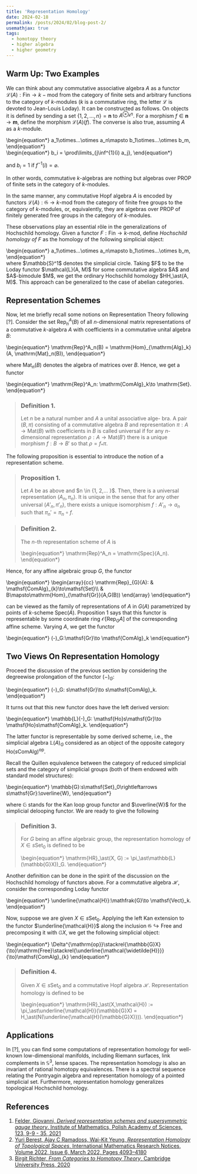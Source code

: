 ```yaml
---
title: 'Representation Homology'
date: 2024-02-18
permalink: /posts/2024/02/blog-post-2/
usemathjax: true
tags:
  - homotopy theory
  - higher algebra
  - higher geometry
---
```


## Warm Up: Two Examples

We can think about any commutative associative algebra $A$ as a functor $\mathcal{L}(A):\mathsf{Fin}\to k-\mathsf{mod}$ from the category of finite sets and arbitrary functions to the category of $k$-modules ($k$ is a commutative ring, the letter $\mathcal{L}$ is devoted to Jean-Louis Loday). It can be constructed as follows. On objects it is defined by sending a set $\{1, 2, ..., n\} = \mathbf{n}$ to $A^{\otimes_k n}$. For a morphism $f\in \mathbf{n}\to\mathbf{m}$, define the morphism $\mathcal{L}(A)(f)$. The converse is also true, assuming $A$ as a $k$-module.    


<div class="math"> 
	\begin{equation*}
	a_1\otimes...\otimes a_n\mapsto b_1\otimes...\otimes b_m, 
	\end{equation*}
</div>  

<div class="math"> 
	\begin{equation*}
	b_i = \prod\limits_{j\inf^{1}(i) a_j}, 
	\end{equation*}
</div>

and $b_i = 1$ if $f^{-1}(i) = \varnothing$.

In other words, commutative $k$-algebras are nothing but algebras over PROP of finite sets in the category of $k$-modules. 

In the same manner, any commutative Hopf algebra $A$ is encoded by functors $\mathcal{L}(A):\mathfrak{G}\to k\text{-}\mathsf{mod}$ from the category of finite free groups to the category of $k$-modules, or, equivalently, they are algebras over PROP of finitely generated free groups in the category of $k$-modules.

These observations play an essential rôle in the generalizations of Hochschild homology. Given a functor $F:\mathsf{Fin}\to k\text{-}\mathsf{mod}$, define *Hochschild homology of* $F$ as the homology of the following simplicial object:
<div class="math"> 
\begin{equation*}
a_1\otimes...\otimes a_n\mapsto b_1\otimes...\otimes b_m, 
\end{equation*}
</div>
where $\mathbb{S}^1$ denotes the simplicial circle. Taking $F$ to be the Loday functor $\mathcal{L}(A, M)$ for some commutative algebra $A$ and $A$-bimodule $M$, we get the ordinary Hochschild homology $HH_\ast(A, M)$. This approach can be generalized to the case of abelian categories.  

## Representation Schemes

Now, let me briefly recall some notions on Representation Theory following [?]. Consider the set $\mathrm{Rep}^A_n(B)$ of all $n$-dimensional matrix representations of a commutative $k$-algebra $A$ with coefficients in a commutative unital algebra $B$:

<div class="math"> 
	\begin{equation*}
	 \mathrm{Rep}^A_n(B) = \mathrm{Hom}_{\mathrm{Alg}_k}(A, \mathrm{Mat}_n(B)),
	\end{equation*}
</div>    

where $\mathrm{Mat}_n(B)$ denotes the algebra of matrices over $B$. Hence, we get a functor  
  
<div class="math"> 
	\begin{equation*}
	 \mathrm{Rep}^A_n: \mathrm{ComAlg}_k\to \mathrm{Set}.
	\end{equation*}
</div>

> ### Definition 1. 
> Let $n$ be a natural number and $A$ a unital associative alge- bra. A pair $(B,\pi)$ consisting of a commutative algebra $B$ and representation $\pi: A \to \mathrm{Mat}(B)$ with coefficients in $B$ is called universal if for any $n$-dimensional representation $\rho: A \to \mathrm{Mat}(B')$ there is a unique morphism $f : B \to B'$ so that $\rho = f_\ast\pi$.

The following proposition is essential to introduce the notion of a representation scheme.

> ### Proposition 1.
> Let $A$ be as above and $n \in \{1, 2,... }$. Then, there is a universal representation $(A_n, \pi_n)$. It is unique in the sense that for any other universal $(A'_n,\pi'_n)$, there exists a unique isomorphism $f:A'_n\to a_n$ such that $\pi_n' =\pi_n\circ f$.

> ### Definition 2.
> The $n$-th representation scheme of $A$ is
> <div class="math"> 
> \begin{equation*}
> \mathrm{Rep}^A_n = \mathrm{Spec}(A_n).
> \end{equation*}
</div>

Hence, for any affine algebraic group $G$, the functor  

<div class="math"> 
	\begin{equation*}
	\begin{array}{cc}
\mathrm{Rep}_{G}(A): & \mathsf{ComAlg}_{k}\to\mathsf{Set}\\
 & B\mapsto\mathrm{Hom}_{\mathsf{Gr}}(A,G(B))
\end{array}
	\end{equation*}
</div>

can be viewed as the family of representations of $A$ in $G(A)$ parametrized by points of $k$-scheme $\mathrm{Spec}(A)$. Proposition 1 says that this functor is representable by some coordinate ring $\mathcal{O}[\mathrm{Rep}_G A]$ of the corresponding affine scheme. Varying $A$, we get the functor 

<div class="math"> 
	\begin{equation*}
	 (-)_G:\mathsf{Gr}\to \mathsf{ComAlg}_k
	\end{equation*}
</div>

## Two Views On Representation Homology

Proceed the discussion of the previous section by considering the degreewise prolongation of the functor $(-)_G$: 

<div class="math"> 
	\begin{equation*}
	 (-)_G: s\mathsf{Gr}\to s\mathsf{ComAlg}_k.
	\end{equation*}
</div>

It turns out that this new functor does have the left derived version:  

<div class="math"> 
	\begin{equation*}
	 \mathbb{L}(-)_G: \mathsf{Ho}s\mathsf{Gr}\to \mathsf{Ho}s\mathsf{ComAlg}_k.
	\end{equation*}
</div>

The latter functor is representable by some derived scheme, i.e., the simplicial algebra $\mathbb{L}(A)_G$ considered as an object of the opposite category $\mathsf{Ho}(s\mathsf{ComAlg})^{\mathrm{op}}$.

Recall the Quillen equivalence between the category of reduced simplicial sets and the category of simplicial groups (both of them endowed with standard model structures): 

<div class="math"> 
	\begin{equation*}
	 \mathbb{G}:s\mathsf{Set}_0\rightleftarrows s\mathsf{Gr}:\overline{W},
	\end{equation*}
</div>  

where $\mathbb{G}$ stands for the Kan loop group functor and $\overline{W}$ for the simplicial delooping functor. We are ready to give the following

> ### Definition 3.
> For $G$ being an affine algebraic group, the representation homology of $X\in s\mathsf{Set}_0$ is defined to be
>  <div class="math"> 
>  \begin{equation*}
>  \mathrm{HR}_\ast(X, G) := \pi_\ast\mathbb{L}(\mathbb{G}X))_G.
>  \end{equation*}
>  </div> 

Another definition can be done in the spirit of the discussion on the Hochschild homology of functors above. For a commutative algebra $\mathcal{H}$, consider the corresponding Loday functor

<div class="math"> 
	\begin{equation*}
	\underline{\mathcal{H}}:\mathfrak{G}\to \mathsf{Vect}_k.
 	\end{equation*}
</div>

Now, suppose we are given $X\in s\mathsf{Set}_0$. Applying the left Kan extension to the functor $\underline{\mathcal{H}}$ along the inclusion $\mathfrak{G}\hookrightarrow\mathsf{Free}$ and precomposing it with $\mathbb{G}X$, we get the following simplicial object:

<div class="math"> 
	\begin{equation*}
	\Delta^{\mathrm{op}}\stackrel{\mathbb{G}X}{\to}\mathrm{Free}\stackrel{\underline{\mathcal{\widetilde{H}}}}{\to}\mathsf{ComAlg}_{k}
 	\end{equation*}
</div> 

> ### Definition 4.
> Given $X\in s\mathsf{Set}_0$ and a commutative Hopf algebra $\mathcal{H}$. Representation homology is defined to be 
> <div class="math"> 
> \begin{equation*}
> \mathrm{HR}_\ast(X,\mathcal{H}) := \pi_\ast\underline{\mathcal{H}}(\mathbb{G}X) = H_\ast(N(\underline{\mathcal{H}(\mathbb{G}X)})). 
> \end{equation*}
> </div>

## Applications

In [?], you can find some computations of representation homology for well-known low-dimensional manifolds, including Riemann surfaces, link complements in $\mathbb{S}^3$, lense spaces. The representation homology is also an invariant of rational homotopy equivalences. There is a spectral sequence relating the Pontryagin algebra and representation homology of a pointed simplicial set. Furthermore, representation homology generalizes topological Hochschild homology. 
 










  

   

           

       

   
           

## References

1. [Felder, Giovanni, *‌Derived representation schemes and supersymmetric gauge theory*. Institute of Mathematics, Polish Academy of Sciences, 123, 9-9 - 35, 2021](https://people.math.ethz.ch/~felder/LectureNotesBedlewo.pdf)
2. [Yuri Berest, Ajay C Ramadoss, Wai-Kit Yeung, *Representation Homology of Topological Spaces*, International Mathematics Research Notices, Volume 2022, Issue 6, March 2022, Pages 4093–4180](https://arxiv.org/abs/1703.03505)
3. [Birgit Richter, *From Categories to Homotopy Theory*, Cambridge University Press, 2020](https://www.math.uni-hamburg.de/home/richter/bookdraft.pdf)


 

